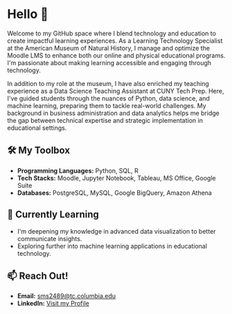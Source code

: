 # Hello 👋

Welcome to my GitHub space where I blend technology and education to create impactful learning experiences. As a Learning Technology Specialist at the American Museum of Natural History, I manage and optimize the Moodle LMS to enhance both our online and physical educational programs. I'm passionate about making learning accessible and engaging through technology.

In addition to my role at the museum, I have also enriched my teaching experience as a Data Science Teaching Assistant at CUNY Tech Prep. Here, I've guided students through the nuances of Python, data science, and machine learning, preparing them to tackle real-world challenges. My background in business administration and data analytics helps me bridge the gap between technical expertise and strategic implementation in educational settings.

## 🛠️ My Toolbox
- **Programming Languages:** Python, SQL, R
- **Tech Stacks:** Moodle, Jupyter Notebook, Tableau, MS Office, Google Suite
- **Databases:** PostgreSQL, MySQL, Google BigQuery, Amazon Athena

## 🌱 Currently Learning
- I'm deepening my knowledge in advanced data visualization to better communicate insights.
- Exploring further into machine learning applications in educational technology.

## 📫 Reach Out!
- **Email:** [sms2489@tc.columbia.edu](mailto:sms2489@tc.columbia.edu)
- **LinkedIn:** [Visit my Profile](http://www.linkedin.com/in/stevenmauricesmith)
